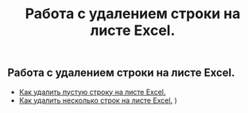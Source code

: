﻿---
title: Работа с удалением строки на листе Excel.
second_title: Aspose.Cells Cloud Documen
linktitle: Удалить
type: docs
url: /ru/rows/delete/
keywords: Working with deleting row on an Excel worksheet. How to add rows on an Excel worksheet
description: Aspose.Cells Cloud REST API поддерживает удаление строк на листе Excel. SDK поддерживает различные языки разработки. К ним относятся Android, C#, Go, Java, NodeJS, Perl, PHP, Python, Ruby и Swift.
weight: 20
kwords: Excel, Office Облако, REST API, Электронная таблица, PDF, CSV, Json, Markdwon, Работа с удалением строки на листе Excel
---
## Работа с удалением строки на листе Excel.

- [Как удалить пустую строку на листе Excel.](/cells/ru/rows/delete/row/) 
- [Как удалить несколько строк на листе Excel.](/cells/ru/rows/delete/rows/) ) 
